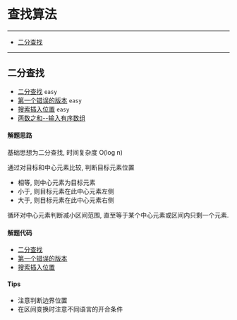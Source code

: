 # 查找算法

---
- [二分查找](#二分查找)
---

## 二分查找

- [二分查找](https://leetcode-cn.com/problems/binary-search/) `easy`
- [第一个错误的版本](https://leetcode-cn.com/problems/first-bad-version/) `easy`
- [搜索插入位置](https://leetcode-cn.com/problems/search-insert-position/) `easy`
- [两数之和--输入有序数组](./array.md#两数求和_输入有序数组)

#### 解题思路

基础思想为二分查找, 时间复杂度 O(log n)

通过对目标和中心元素比较, 判断目标元素位置
- 相等, 则中心元素为目标元素
- 小于, 则目标元素在此中心元素左侧
- 大于, 则目标元素在此中心元素右侧

循环对中心元素判断减小区间范围, 直至等于某个中心元素或区间内只剩一个元素.

#### 解题代码

- [二分查找](../Binary_Search/code.go)
- [第一个错误的版本](../First_Bad_Version/code.go)
- [搜索插入位置](../Search_Insert_Position/code.go)

#### Tips

- 注意判断边界位置
- 在区间变换时注意不同语言的开合条件